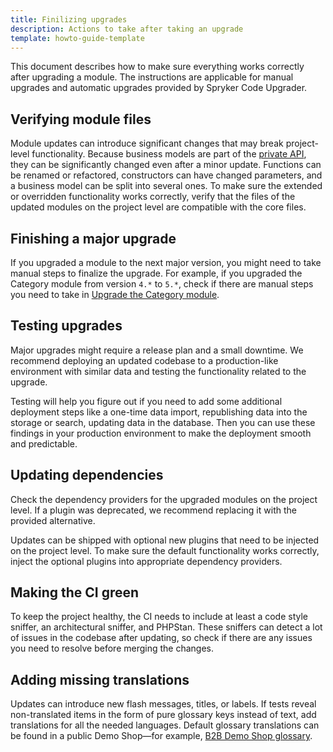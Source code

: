 ```yaml
---
title: Finilizing upgrades
description: Actions to take after taking an upgrade
template: howto-guide-template
---
```


This document describes how to make sure everything works correctly after upgrading a module. The instructions are applicable for manual upgrades and automatic upgrades provided by Spryker Code Upgrader.

## Verifying module files

Module updates can introduce significant changes that may break project-level functionality. Because business models are part of the [private API](/docs/dg/dev/architecture/module-api/declaration-of-module-apis-public-and-private.html), they can be significantly changed even after a minor update. Functions can be renamed or refactored, constructors can have changed parameters, and a business model can be split into several ones. To make sure the extended or overridden functionality works correctly, verify that the files of the updated modules on the project level are compatible with the core files.

## Finishing a major upgrade

If you upgraded a module to the next major version, you might need to take manual steps to finalize the upgrade. For example, if you upgraded the Category module from version `4.*` to `5.*`, check if there are manual steps you need to take in [Upgrade the Category module](/docs/pbc/all/product-information-management/{{site.version}}/base-shop/install-and-upgrade/upgrade-modules/upgrade-the-category-module.html).

## Testing upgrades

Major upgrades might require a release plan and a small downtime. We recommend deploying an updated codebase to a production-like environment with similar data and testing the functionality related to the upgrade.

Testing will help you figure out if you need to add some additional deployment steps like a one-time data import, republishing data into the storage or search, updating data in the database. Then you can use these findings in your production environment to make the deployment smooth and predictable.

## Updating dependencies

Check the dependency providers for the upgraded modules on the project level. If a plugin was deprecated, we recommend replacing it with the provided alternative.

Updates can be shipped with optional new plugins that need to be injected on the project level. To make sure the default functionality works correctly, inject the optional plugins into appropriate dependency providers.

## Making the CI green

To keep the project healthy, the CI needs to include at least a code style sniffer, an architectural sniffer, and PHPStan. These sniffers can detect a lot of issues in the codebase after updating, so check if there are any issues you need to resolve before merging the changes.

## Adding missing translations

Updates can introduce new flash messages, titles, or labels. If tests reveal non-translated items in the form of pure glossary keys instead of text, add translations for all the needed languages. Default glossary translations can be found in a public Demo Shop—for example, [B2B Demo Shop glossary](https://github.com/spryker-shop/b2b-demo-shop/blob/master/data/import/common/common/glossary.csv).
